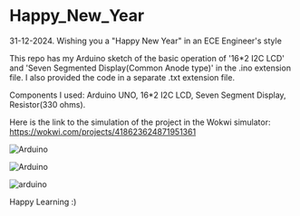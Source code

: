# Happy_New_Year
31-12-2024.
Wishing you a "Happy New Year" in an ECE Engineer's style

This repo has my Arduino sketch of the basic operation of '16*2 I2C LCD' and 'Seven Segmented Display(Common Anode type)' in the .ino extension file.
I also provided the code in a  separate .txt extension file.

Components I used:
Arduino UNO, 16*2 I2C LCD, Seven Segment Display, Resistor(330 ohms).

Here is the link to the simulation of the project in the Wokwi simulator: https://wokwi.com/projects/418623624871951361

![Arduino](https://github.com/user-attachments/assets/efabce20-d1b2-4ac9-aa62-51b22baf0c70)

![Arduino](https://github.com/user-attachments/assets/602307d0-220f-445a-8e35-cd8ce86700f0)

![arduino](https://github.com/user-attachments/assets/17b209ac-3b70-48a6-8302-333b5e00cb46)

Happy Learning :)
